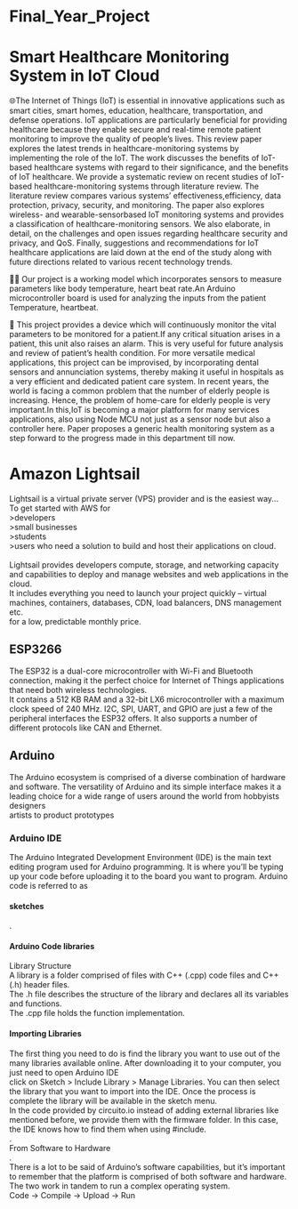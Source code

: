 # Final_Year_Project
<h1>Smart Healthcare Monitoring System in IoT Cloud</h1>

:globe_with_meridians:The Internet of Things (IoT) is essential in innovative applications such as smart cities,
smart homes, education, healthcare, transportation, and defense operations. IoT 
applications are particularly beneficial for providing healthcare because they enable secure
and real-time remote patient monitoring to improve the quality of people’s lives. This
review paper explores the latest trends in healthcare-monitoring systems by implementing 
the role of the IoT. The work discusses the benefits of IoT-based healthcare systems
with regard to their significance, and the benefits of IoT healthcare. We provide a 
systematic review on recent studies of IoT-based healthcare-monitoring systems through
literature review. The literature review compares various systems’ effectiveness,efficiency, data protection, privacy, security, and monitoring. 
The paper also explores wireless- and wearable-sensorbased IoT monitoring systems and provides a classification of healthcare-monitoring sensors. We also elaborate, in detail, on the challenges
and open issues regarding healthcare security and privacy, and QoS. Finally, 
suggestions and recommendations for IoT healthcare applications are laid down at the end of
the study along with future directions related to various recent technology trends.

:technologist:
Our project is a working model which incorporates sensors to measure parameters
like body temperature, heart beat rate.An Arduino microcontroller board is used for
analyzing the inputs from the patient Temperature, heartbeat. 

:hospital:
This project provides a device which will continuously monitor the vital parameters to be monitored for
a patient.If any critical situation arises in a patient, this unit also raises an alarm.
This is very useful for future analysis and review of patient’s health condition. For
more versatile medical applications, this project can be improvised, by incorporating
dental sensors and annunciation systems, thereby making it useful in hospitals as a
very efficient and dedicated patient care system. In recent years, the world is facing a
common problem that the number of elderly people is increasing. Hence, the problem of
home-care for elderly people is very important.In this,IoT is becoming a major platform
for many services applications, also using Node MCU not just as a sensor node but
also a controller here. Paper proposes a generic health monitoring system as a step
forward to the progress made in this department till now.

<h1>Amazon Lightsail</h1> Lightsail is a virtual private server (VPS) provider and is the easiest way...
<br>
To get started with AWS for <br> 
 >developers <br>
 >small businesses <br>
 >students <br>
 >users who need a solution to build and host their applications on cloud. <br> 
<br>
Lightsail provides developers compute, storage, and networking capacity and capabilities to deploy and manage websites and web applications in the cloud.<br> 
It includes everything you need to launch your project quickly – virtual machines, containers, databases, CDN, load balancers, DNS management etc.<br>
for a low, predictable monthly price.<br>

<h2>ESP3266</h2>
The ESP32 is a dual-core microcontroller with Wi-Fi and Bluetooth connection, making it the perfect choice for Internet of Things applications that need both wireless technologies.<br>
It contains a 512 KB RAM and a 32-bit LX6 microcontroller with a maximum clock speed of 240 MHz. I2C, SPI, UART, and GPIO are just a few of the peripheral interfaces the ESP32 offers. It also supports a number of different protocols like CAN and Ethernet.<br>
<h2>Arduino</h2>
The Arduino ecosystem is comprised of a diverse combination of hardware and software.
The versatility of Arduino and its simple interface makes it a leading choice for a wide range of users around the world from 
hobbyists<br> 
designers<br>
artists to product prototypes<br>
<h3>Arduino IDE</h3>
The Arduino Integrated Development Environment (IDE) is the main text editing program used for Arduino programming. 
It is where you’ll be typing up your code before uploading it to the board you want to program. 
Arduino code is referred to as <h4>sketches</h4>.

<h4>Arduino Code libraries</h4>
Library Structure<br>
A library is a folder comprised of files with C++ (.cpp) code files and C++ (.h) header files.<br>
The .h file describes the structure of the library and declares all its variables and functions.<br>
The .cpp file holds the function implementation.<br>

<h4>Importing Libraries</h4>
The first thing you need to do is find the library you want to use out of the many libraries available online. After downloading it to your computer, you just need to open Arduino IDE<br>
click on Sketch > Include Library > Manage Libraries. 
You can then select the library that you want to import into the IDE. Once the process is complete the library will be available in the sketch menu.<br>
In the code provided by circuito.io instead of adding external libraries like mentioned before, we provide them with the firmware folder.
In this case, the IDE knows how to find them when using #include.<br>
.<br>
From Software to Hardware<br>
.<br>
There is a lot to be said of Arduino’s software capabilities, but it’s important to remember that the platform is comprised of both software and hardware. 
<br>
The two work in tandem to run a complex operating system.
<br>
Code →  Compile → Upload →  Run 
<br>

